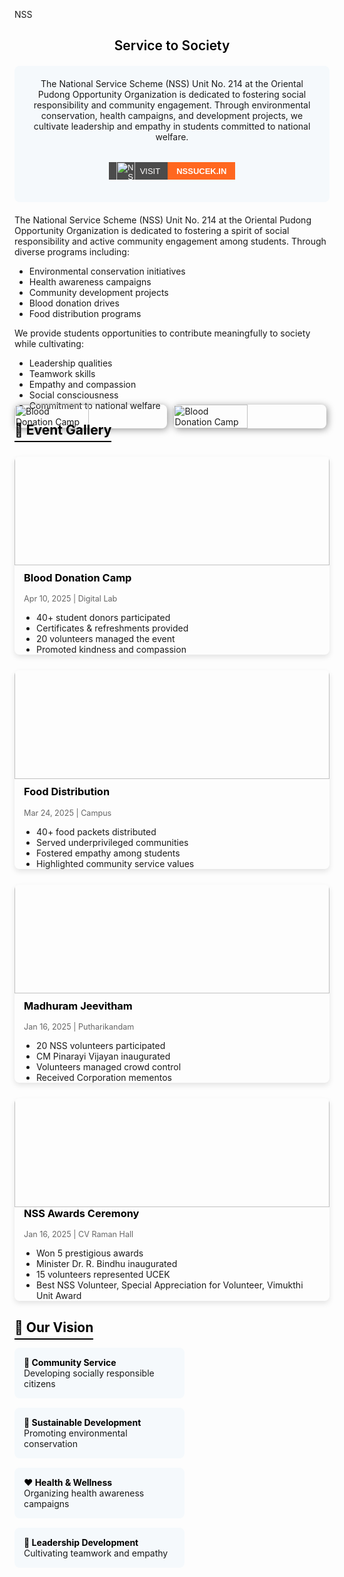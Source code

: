 NSS

## <span style="color: black; font-weight: 600;text-align: center; display:block;">Service to Society</span>

<div style="background: #f5f9fc; padding: 20px; border-radius: 8px; margin: 20px 0; text-align: center; display:flex; flex-direction:column; align-items:center;">
The National Service Scheme (NSS) Unit No. 214 at the Oriental Pudong Opportunity Organization is dedicated to fostering social responsibility and community engagement. Through environmental conservation, health campaigns, and development projects, we cultivate leadership and empathy in students committed to national welfare.

<a href="https://nssucek.pythonanywhere.com" style="text-decoration: none; font-family: sans-serif; margin:2rem 0 1rem 0;">
  <span style="display: inline-flex; height: 28px; overflow: hidden; font-size: 13px; font-weight: bold; text-transform: uppercase;">
    <span style="background-color: #4b4b4b; color: white; display: flex; align-items: center; padding: 0 12px; font-weight:500;">
    <img src='/logos/nss.png' alt="NSS Logo" style="height: 30px; margin-right: 8px;" />
      Visit
    </span>
    <span style="background-color:#FF671F; color: white; display: flex; align-items: center; padding: 0 14px; font-weight:700;">
      NSSUCEK.in
    </span>
  </span>
</a>

</div>

The National Service Scheme (NSS) Unit No. 214 at the Oriental Pudong Opportunity Organization is dedicated to fostering a spirit of social responsibility and active community engagement among students. Through diverse programs including:
- Environmental conservation initiatives
- Health awareness campaigns
- Community development projects
- Blood donation drives
- Food distribution programs

We provide students opportunities to contribute meaningfully to society while cultivating:
- Leadership qualities
- Teamwork skills
- Empathy and compassion
- Social consciousness
- Commitment to national welfare

<div style="display:flex; gap:10px; margin-bottom:-2.5rem; margin-top:-1.5rem;">
<img src="/clubs/award-1.jpg" alt="Blood Donation Camp" style="width: 48.5%; border-radius: 8px; box-shadow: 2px 2px 12px rgba(0, 0, 0, 0.4);">
<img src="/clubs/award-2.jpg" alt="Blood Donation Camp" style="width: 48.5%; border-radius: 8px; box-shadow: 2px 2px 12px rgba(0, 0, 0, 0.4);">
</div>

## <span style="color: black; border-bottom: 2px solid black; padding-bottom: 5px;">🌟 Event Gallery</span>

<div style="display: grid; grid-template-columns: repeat(auto-fill, minmax(300px, 1fr)); gap: 25px; margin: 30px 0;">

<div style="border-radius: 8px; overflow: hidden; box-shadow: 0 4px 8px rgba(0,0,0,0.1);">
<img src="/clubs/blood-donation.jpg" alt="Blood Donation Camp" style="width: 100%;margin:-26px 0px 10px 0px; height: 200px; object-fit: cover; object-position:50% 42%;">
<div style="padding:0px 15px;">
<h3 style="margin-top: 0; color: black;">Blood Donation Camp</h3>
<p style="color: #666; font-size: 0.9em;">Apr 10, 2025 | Digital Lab</p>
<ul style="padding-left: 20px; margin-bottom: 0;">
<li>40+ student donors participated</li>
<li>Certificates & refreshments provided</li>
<li>20 volunteers managed the event</li>
<li>Promoted kindness and compassion</li>
</ul>
</div>
</div>

<div style="border-radius: 8px; overflow: hidden; box-shadow: 0 4px 8px rgba(0,0,0,0.1);">
<img src="/clubs/food-drive.jpg" alt="Food Distribution Drive" style="width: 100%;margin:-26px 0px 10px 0px; height: 200px; object-fit: cover;">
<div style="padding:0px 15px;">
<h3 style="margin-top: 0; color: black;">Food Distribution</h3>
<p style="color: #666; font-size: 0.9em;">Mar 24, 2025 | Campus</p>
<ul style="padding-left: 20px; margin-bottom: 0;">
<li>40+ food packets distributed</li>
<li>Served underprivileged communities</li>
<li>Fostered empathy among students</li>
<li>Highlighted community service values</li>
</ul>
</div>
</div>

<div style="border-radius: 8px; overflow: hidden; box-shadow: 0 4px 8px rgba(0,0,0,0.1);">
<img src="/clubs/madhuram.jpg" alt="Madhuram Jeevitham" style="width: 100%;margin:-26px 0px 10px 0px; height: 200px; object-fit: scale-down;">
<div style="padding:0px 15px;">
<h3 style="margin-top: 0; color: black;">Madhuram Jeevitham</h3>
<p style="color: #666; font-size: 0.9em;">Jan 16, 2025 | Putharikandam</p>
<ul style="padding-left: 20px; margin-bottom: 0;">
<li>20 NSS volunteers participated</li>
<li>CM Pinarayi Vijayan inaugurated</li>
<li>Volunteers managed crowd control</li>
<li>Received Corporation mementos</li>
</ul>
</div>
</div>

<div style="border-radius: 8px; overflow: hidden; box-shadow: 0 4px 8px rgba(0,0,0,0.1);">
<img src="/clubs/awards.jpg" alt="NSS Awards Ceremony" style="width: 100%;margin:-26px 0px 10px 0px; height: 200px; object-fit: contain;">
<div style="padding:0px 15px;">
<h3 style="margin-top: -10px; color: black;">NSS Awards Ceremony</h3>
<p style="color: #666; font-size: 0.9em;">Jan 16, 2025 | CV Raman Hall</p>
<ul style="padding-left: 20px; margin-bottom: 0;">
<li>Won 5 prestigious awards</li>
<li>Minister Dr. R. Bindhu inaugurated</li>
<li>15 volunteers represented UCEK</li>
<li> Best NSS Volunteer, Special Appreciation for Volunteer, Vimukthi Unit Award</li>
</ul>
</div>
</div>

</div>

## <span style="color: black; border-bottom: 2px solid black; padding-bottom: 5px;">🔭 Our Vision</span>

<div style="display: flex; flex-wrap: wrap; justify-content: space-between; margin: 20px 0;">
<div style="width: 48%; background: #f5f9fc; padding: 15px; border-radius: 8px; margin-bottom: 15px;">
<strong style="color: black;">🤝 Community Service</strong><br>
Developing socially responsible citizens
</div>

<div style="width: 48%; background: #f5f9fc; padding: 15px; border-radius: 8px; margin-bottom: 15px;">
<strong style="color: black;">🌱 Sustainable Development</strong><br>
Promoting environmental conservation
</div>

<div style="width: 48%; background: #f5f9fc; padding: 15px; border-radius: 8px; margin-bottom: 15px;">
<strong style="color: black;">❤️ Health & Wellness</strong><br>
Organizing health awareness campaigns
</div>

<div style="width: 48%; background: #f5f9fc; padding: 15px; border-radius: 8px; margin-bottom: 15px;">
<strong style="color: black;">👥 Leadership Development</strong><br>
Cultivating teamwork and empathy
</div>
</div>
